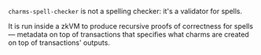 `charms-spell-checker` is not a spelling checker: it's a validator for spells.

It is run inside a zkVM to produce recursive proofs of correctness for spells — metadata on top of transactions that
specifies what charms are created on top of transactions' outputs.
